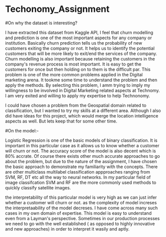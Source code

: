 # Techonomy_Assignment
#On why the dataset is interesting?


I have extracted this dataset from Kaggle API, I feel that churn modelling and prediction is one of the most important 
aspects for any company or institution. Basically churn prediction tells us the probability of new customers exiting the company
or not. It helps us to identify the  potential customers that will be more likely to exit/end the services of the company.
Churn modelling is also important because retaining the customers in the company's revenue process is most important. It is easy to
get the customers for once but then holding on to them is the difficult par. This problem is one of the more common problems applied 
in the Digital marketing arena. It tookme some  time to understand the problem and then apply the methods. By selecting this problem,
I amm trying to imply my willingness to be involved in Digital Marketing related aspects at Technomy. I am very exited and willing to 
apply my expertise to help Technonomy.

I could have chosen a problem from the Geospatial domain related to classification, but I wanted to try my skills at a different area.
Although I also did have ideas for this project, which would merge the  location intelligence aspects as well. But lets keep that for some other time.


#On the model:- 

Logistic Regression is one of the basic models of binary classification. It is important in this particular case as it allows us to know
whether a customer will churn or not. The accuracy score of the model is also decent which is 80% accrate. Of course there exists other much accurate
approaches to go about the problem, but due to the nature of the assignment, I have chosen the basic approach to demonstrate my familiarity with the concepts.
There are other multiclass multilabel classification appproaches ranging from SVM, RF, DT etc all the way to neural networks.
In my particular field of image classifcation SVM and RF are the more commonly used methods to quickly classify satellite images. 


the interpretability of this particular model is very high as we can just infer whether a customer will churn or not. as the complexity of model
increses the interpretaability of the model decreses. I have come across many such cases in my own domain of expertise. This model is easy to understand even from a 
Layman's perspective. Sometimes in our production processes we need to go with the well established ( as opposed to highly innovative and new approaches) in 
order to interpret it wasily and aptly.
